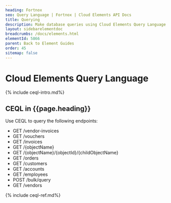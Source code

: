 ```yaml
---
heading: Fortnox
seo: Query Language | Fortnox | Cloud Elements API Docs
title: Querying
description: Make database queries using Cloud Elements Query Language.
layout: sidebarelementdoc
breadcrumbs: /docs/elements.html
elementId: 5866
parent: Back to Element Guides
order: 45
sitemap: false
---
```


# Cloud Elements Query Language

{% include ceql-intro.md%}

## CEQL in {{page.heading}}

Use CEQL to query the following endpoints:

* GET /vendor-invoices
* GET /vouchers
* GET /invoices
* GET /{objectName}
* GET /{objectName}/{objectId}/{childObjectName}
* GET /orders
* GET /customers
* GET /accounts
* GET /employees
* POST /bulk/query
* GET /vendors

{% include ceql-ref.md%}
